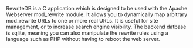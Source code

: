 RewriteDB is a C application which is designed to be used with the Apache Webserver mod\_rewrite module. It allows you to dynamically map arbitrary mod\_rewrite URLs to one or more real URLs. It is useful for site management, or to increase search engine visibility. The backend datbase is sqlite, meaning you can also manipulate the rewrite rules using a language such as PHP without having to reboot the web server.